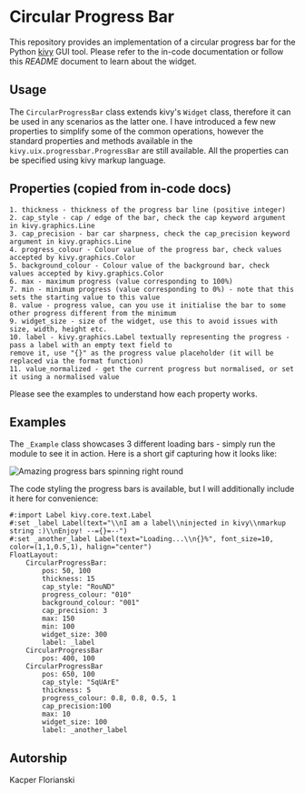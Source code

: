 # Circular Progress Bar

This repository provides an implementation of a circular progress bar for the Python [kivy](https://kivy.org/#home)
GUI tool. Please refer to the in-code documentation or follow this *README* document to learn about the widget.

## Usage

The `CircularProgressBar` class extends kivy's `Widget` class, therefore it can be used in any scenarios as the
latter one. I have introduced a few new properties to simplify some of the common operations, however the standard
properties and methods available in the `kivy.uix.progressbar.ProgressBar` are still available. All the properties
can be specified using kivy markup language.

## Properties (copied from in-code docs)

    1. thickness - thickness of the progress bar line (positive integer)
    2. cap_style - cap / edge of the bar, check the cap keyword argument in kivy.graphics.Line
    3. cap_precision - bar car sharpness, check the cap_precision keyword argument in kivy.graphics.Line
    4. progress_colour - Colour value of the progress bar, check values accepted by kivy.graphics.Color
    5. background_colour - Colour value of the background bar, check values accepted by kivy.graphics.Color
    6. max - maximum progress (value corresponding to 100%)
    7. min - minimum progress (value corresponding to 0%) - note that this sets the starting value to this value
    8. value - progress value, can you use it initialise the bar to some other progress different from the minimum
    9. widget_size - size of the widget, use this to avoid issues with size, width, height etc.
    10. label - kivy.graphics.Label textually representing the progress - pass a label with an empty text field to
    remove it, use "{}" as the progress value placeholder (it will be replaced via the format function)
    11. value_normalized - get the current progress but normalised, or set it using a normalised value

Please see the examples to understand how each property works.

## Examples

The `_Example` class showcases 3 different loading bars - simply run the module to see it in action. Here is a short gif
capturing how it looks like:

![Amazing progress bars spinning right round](https://github.com/TheCodeSummoner/kivy-circular-progress-bar/blob/master/animated.gif "Circular Progress Bar example")

The code styling the progress bars is available, but I will additionally include it here for convenience:

```
#:import Label kivy.core.text.Label           
#:set _label Label(text="\\nI am a label\\ninjected in kivy\\nmarkup string :)\\nEnjoy! --={}=--")
#:set _another_label Label(text="Loading...\\n{}%", font_size=10, color=(1,1,0.5,1), halign="center")
FloatLayout:
    CircularProgressBar:
        pos: 50, 100
        thickness: 15
        cap_style: "RouND"
        progress_colour: "010"
        background_colour: "001"
        cap_precision: 3
        max: 150
        min: 100
        widget_size: 300
        label: _label
    CircularProgressBar
        pos: 400, 100
    CircularProgressBar
        pos: 650, 100
        cap_style: "SqUArE"
        thickness: 5
        progress_colour: 0.8, 0.8, 0.5, 1
        cap_precision:100
        max: 10
        widget_size: 100
        label: _another_label
```

## Autorship

Kacper Florianski
